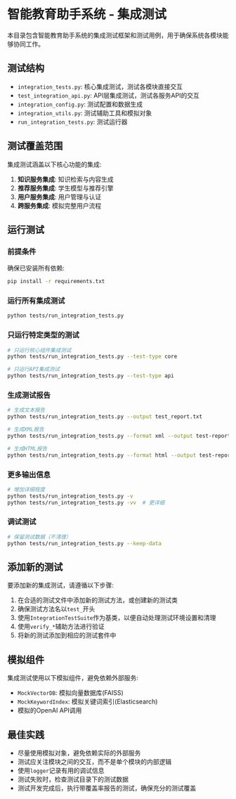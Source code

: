 # 智能教育助手系统 - 集成测试

本目录包含智能教育助手系统的集成测试框架和测试用例，用于确保系统各模块能够协同工作。

## 测试结构

- `integration_tests.py`: 核心集成测试，测试各模块直接交互
- `test_integration_api.py`: API层集成测试，测试各服务API的交互
- `integration_config.py`: 测试配置和数据生成
- `integration_utils.py`: 测试辅助工具和模拟对象
- `run_integration_tests.py`: 测试运行器

## 测试覆盖范围

集成测试涵盖以下核心功能的集成:

1. **知识服务集成**: 知识检索与内容生成
2. **推荐服务集成**: 学生模型与推荐引擎
3. **用户服务集成**: 用户管理与认证
4. **跨服务集成**: 模拟完整用户流程

## 运行测试

### 前提条件

确保已安装所有依赖:

```bash
pip install -r requirements.txt
```

### 运行所有集成测试

```bash
python tests/run_integration_tests.py
```

### 只运行特定类型的测试

```bash
# 只运行核心组件集成测试
python tests/run_integration_tests.py --test-type core

# 只运行API集成测试
python tests/run_integration_tests.py --test-type api
```

### 生成测试报告

```bash
# 生成文本报告
python tests/run_integration_tests.py --output test_report.txt

# 生成XML报告
python tests/run_integration_tests.py --format xml --output test-reports

# 生成HTML报告
python tests/run_integration_tests.py --format html --output test-reports
```

### 更多输出信息

```bash
# 增加详细程度
python tests/run_integration_tests.py -v
python tests/run_integration_tests.py -vv  # 更详细
```

### 调试测试

```bash
# 保留测试数据（不清理）
python tests/run_integration_tests.py --keep-data
```

## 添加新的测试

要添加新的集成测试，请遵循以下步骤:

1. 在合适的测试文件中添加新的测试方法，或创建新的测试类
2. 确保测试方法名以`test_`开头
3. 使用`IntegrationTestSuite`作为基类，以便自动处理测试环境设置和清理
4. 使用`verify_*`辅助方法进行验证
5. 将新的测试添加到相应的测试套件中

## 模拟组件

集成测试使用以下模拟组件，避免依赖外部服务:

- `MockVectorDB`: 模拟向量数据库(FAISS)
- `MockKeywordIndex`: 模拟关键词索引(Elasticsearch)
- 模拟的OpenAI API调用

## 最佳实践

- 尽量使用模拟对象，避免依赖实际的外部服务
- 测试应关注模块之间的交互，而不是单个模块的内部逻辑
- 使用`logger`记录有用的调试信息
- 测试失败时，检查测试目录下的测试数据
- 测试开发完成后，执行带覆盖率报告的测试，确保充分的测试覆盖 